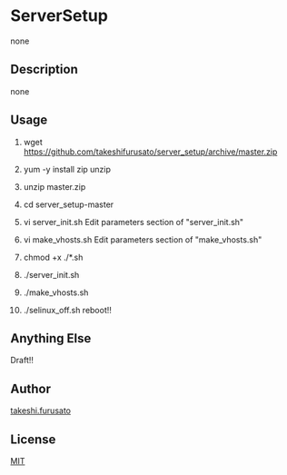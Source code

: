 # ServerSetup

none

## Description

none


## Usage

1. wget https://github.com/takeshifurusato/server_setup/archive/master.zip
2. yum -y install zip unzip
3. unzip master.zip
4. cd server_setup-master

5. vi server_init.sh
Edit parameters section of "server_init.sh" 
6. vi make_vhosts.sh
Edit parameters section of "make_vhosts.sh"

7. chmod +x ./*.sh
8. ./server_init.sh
9. ./make_vhosts.sh
10. ./selinux_off.sh
reboot!!


## Anything Else

Draft!!

## Author

[takeshi.furusato](https://www.facebook.com/takeshi.furusato)

## License

[MIT](http://b4b4r07.mit-license.org)